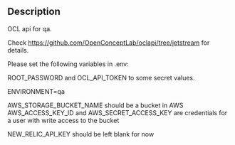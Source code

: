 ## Description

OCL api for qa.

Check <https://github.com/OpenConceptLab/oclapi/tree/jetstream> for details.

Please set the following variables in .env:

ROOT_PASSWORD and OCL_API_TOKEN to some secret values.

ENVIRONMENT=qa

AWS_STORAGE_BUCKET_NAME should be a bucket in AWS
AWS_ACCESS_KEY_ID and AWS_SECRET_ACCESS_KEY are credentials for a user with write access to the bucket

NEW_RELIC_API_KEY should be left blank for now
